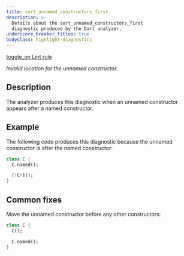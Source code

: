 ```yaml
---
title: sort_unnamed_constructors_first
description: >-
  Details about the sort_unnamed_constructors_first
  diagnostic produced by the Dart analyzer.
underscore_breaker_titles: true
bodyClass: highlight-diagnostics
---
```


<div class="tags">
  <a class="tag-label"
      href="/tools/linter-rules/sort_unnamed_constructors_first"
      title="Learn about the lint rule that enables this diagnostic."
      aria-label="Learn about the lint rule that enables this diagnostic."
      target="_blank">
    <span class="material-symbols" aria-hidden="true">toggle_on</span>
    <span>Lint rule</span>
  </a>
</div>

_Invalid location for the unnamed constructor._

## Description

The analyzer produces this diagnostic when an unnamed constructor appears
after a named constructor.

## Example

The following code produces this diagnostic because the unnamed
constructor is after the named constructor:

```dart
class C {
  C.named();

  [!C!]();
}
```

## Common fixes

Move the unnamed constructor before any other constructors:

```dart
class C {
  C();

  C.named();
}
```
